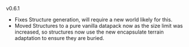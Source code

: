 v0.6.1

- Fixes Structure generation, will require a new world likely for this. 
- Moved Structures to a pure vanilla datapack now as the size limit was increased, so structures now use the new encapsulate terrain adaptation to ensure they are buried.